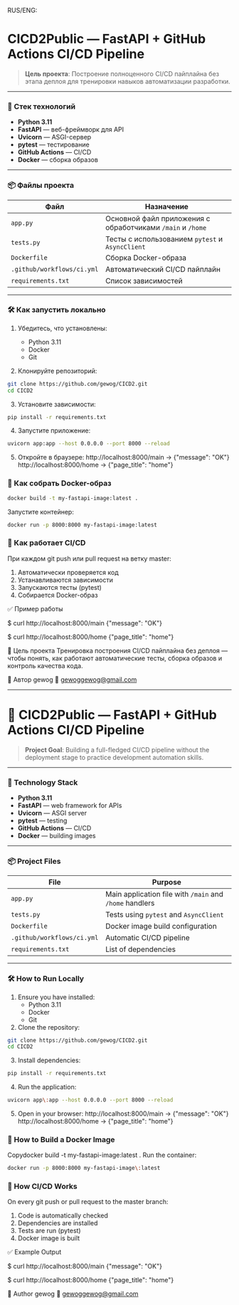RUS/ENG:
#  CICD2Public — FastAPI + GitHub Actions CI/CD Pipeline

> **Цель проекта**: Построение полноценного CI/CD пайплайна без этапа деплоя для тренировки навыков автоматизации разработки.
---

### 🔧 Стек технологий

- **Python 3.11**
- **FastAPI** — веб-фреймворк для API
- **Uvicorn** — ASGI-сервер
- **pytest** — тестирование
- **GitHub Actions** — CI/CD
- **Docker** — сборка образов

---

### 📦 Файлы проекта

| Файл | Назначение |
|------|----------|
| `app.py` | Основной файл приложения с обработчиками `/main` и `/home` |
| `tests.py` | Тесты с использованием `pytest` и `AsyncClient` |
| `Dockerfile` | Сборка Docker-образа |
| `.github/workflows/ci.yml` | Автоматический CI/CD пайплайн |
| `requirements.txt` | Список зависимостей |

---

### 🛠 Как запустить локально

1. Убедитесь, что установлены:
   - Python 3.11
   - Docker
   - Git

2. Клонируйте репозиторий:
```bash
git clone https://github.com/gewog/CICD2.git
cd CICD2
```

3. Установите зависимости:
```bash
pip install -r requirements.txt
```


4. Запустите приложение:
```bash
uvicorn app:app --host 0.0.0.0 --port 8000 --reload
```

5. Откройте в браузере:
http://localhost:8000/main → {"message": "OK"}
http://localhost:8000/home → {"page_title": "home"}

### 🐳 Как собрать Docker-образ
```bash
docker build -t my-fastapi-image:latest .
```
Запустите контейнер:
```bash
docker run -p 8000:8000 my-fastapi-image:latest
```

### 🔄 Как работает CI/CD

При каждом git push или pull request на ветку master:

1. Автоматически проверяется код
2. Устанавливаются зависимости
3. Запускаются тесты (pytest)
4. Собирается Docker-образ

✅ Пример работы

$ curl http://localhost:8000/main
{"message": "OK"}

$ curl http://localhost:8000/home
{"page_title": "home"}

🎯 Цель проекта
Тренировка построения CI/CD пайплайна без деплоя — чтобы понять, как работают автоматические тесты, сборка образов и контроль качества кода.

📝 Автор
gewog
📧 gewoggewog@gmail.com

---
# 🚀 CICD2Public — FastAPI + GitHub Actions CI/CD Pipeline
> **Project Goal**: Building a full-fledged CI/CD pipeline without the deployment stage to practice development automation skills.
---
### 🔧 Technology Stack
- **Python 3.11**
- **FastAPI** — web framework for APIs
- **Uvicorn** — ASGI server
- **pytest** — testing
- **GitHub Actions** — CI/CD
- **Docker** — building images
---
### 📦 Project Files
   File | Purpose |
 |------|----------|
 | `app.py` | Main application file with `/main` and `/home` handlers |
 | `tests.py` | Tests using `pytest` and `AsyncClient` |
 | `Dockerfile` | Docker image build configuration |
 | `.github/workflows/ci.yml` | Automatic CI/CD pipeline |
 | `requirements.txt` | List of dependencies |
---
### 🛠 How to Run Locally
1. Ensure you have installed:
   - Python 3.11
   - Docker
   - Git
2. Clone the repository:
```bash
git clone https://github.com/gewog/CICD2.git
cd CICD2
```
3. Install dependencies:
```bash
pip install -r requirements.txt
```
4. Run the application:
```bash
uvicorn app\:app --host 0.0.0.0 --port 8000 --reload
```

5. Open in your browser:
http://localhost:8000/main → {"message": "OK"}
http://localhost:8000/home → {"page_title": "home"}

### 🐳 How to Build a Docker Image
 Copydocker build -t my-fastapi-image\:latest .
Run the container:
```bash
docker run -p 8000:8000 my-fastapi-image\:latest
```

### 🔄 How CI/CD Works
On every git push or pull request to the master branch:

1. Code is automatically checked
2. Dependencies are installed
3. Tests are run (pytest)
4. Docker image is built

✅ Example Output

$ curl http://localhost:8000/main
{"message": "OK"}

$ curl http://localhost:8000/home
{"page_title": "home"}

📝 Author
gewog
📧 gewoggewog@gmail.com